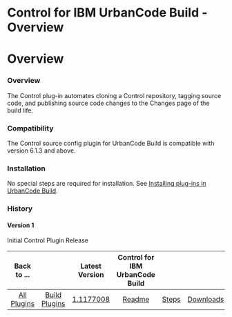 
Control for IBM UrbanCode Build - Overview
======================================

# Overview


### Overview



The Control plug-in automates cloning a Control repository, tagging source code, and publishing source code changes to the Changes page of the build life.

### Compatibility

The Control source config plugin for UrbanCode Build is compatible with version 6.1.3 and above.

### Installation

No special steps are required for installation. See [Installing plug-ins in UrbanCode Build](http://www-01.ibm.com/support/knowledgecenter/#!/SS8NMD_6.1.0/com.ibm.ucbuild.doc/topics/plugin_ch.html "Installing plug-ins in UrbanCode Build").

### History

#### Version 1

Initial Control Plugin Release


|Back to ...||Latest Version|Control for IBM UrbanCode Build |||
| :---: | :---: | :---: | :---: | :---: | :---: |
|[All Plugins](../../index.md)|[Build Plugins](../README.md)|[1.1177008](https://raw.githubusercontent.com/UrbanCode/IBM-UCB-PLUGINS/main/files/Control/Control-1.1177008.zip)|[Readme](README.md)|[Steps](steps.md)|[Downloads](downloads.md)|
